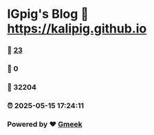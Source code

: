 # IGpig's Blog :link: https://kalipig.github.io 
### :page_facing_up: [23](https://kalipig.github.io/tag.html) 
### :speech_balloon: 0 
### :hibiscus: 32204 
### :alarm_clock: 2025-05-15 17:24:11 
### Powered by :heart: [Gmeek](https://github.com/Meekdai/Gmeek)
